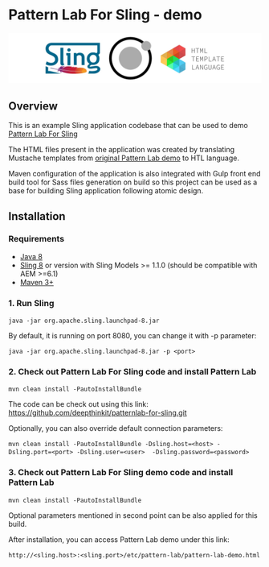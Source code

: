 # Pattern Lab For Sling - demo

![Pattern Lab For Sling](https://raw.githubusercontent.com/deepthinkit/patternlab-for-sling/master/img/pattern-lab-for-sling.jpg)

## Overview

This is an example Sling application codebase that can be used to demo [Pattern Lab For Sling](https://github.com/deepthinkit/patternlab-for-sling)


The HTML files present in the application was created by translating Mustache templates from [original Pattern Lab demo](https://github.com/pattern-lab/patternlab-php/releases) to HTL language.

Maven configuration of the application is also integrated with Gulp front end build tool for Sass files generation on build
so this project can be used as a base for building Sling application following atomic design.

## Installation

### Requirements

* [Java 8](http://www.oracle.com/technetwork/java/javase/downloads/jdk8-downloads-2133151.html)
* [Sling 8](http://sling.apache.org/downloads.cgi) or version with Sling Models >= 1.1.0 (should be compatible with AEM >=6.1)
* [Maven 3+](http://maven.apache.org/download.cgi)

### 1. Run Sling

    java -jar org.apache.sling.launchpad-8.jar

By default, it is running on port 8080, you can change it with -p parameter:

    java -jar org.apache.sling.launchpad-8.jar -p <port>

### 2. Check out Pattern Lab For Sling code and install Pattern Lab

    mvn clean install -PautoInstallBundle

The code can be check out using this link: https://github.com/deepthinkit/patternlab-for-sling.git

Optionally, you can also override default connection parameters:

    mvn clean install -PautoInstallBundle -Dsling.host=<host> -Dsling.port=<port> -Dsling.user=<user>  -Dsling.password=<password>

### 3. Check out Pattern Lab For Sling demo code and install Pattern Lab

    mvn clean install -PautoInstallBundle

Optional parameters mentioned in second point can be also applied for this build.

After installation, you can access Pattern Lab demo under this link:

    http://<sling.host>:<sling.port>/etc/pattern-lab/pattern-lab-demo.html
